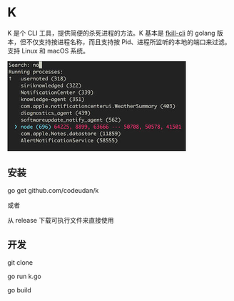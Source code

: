 # K

K 是个 CLI 工具，提供简便的杀死进程的方法。K 基本是 [fkill-cli](https://github.com/sindresorhus/fkill-cli) 的 golang 版本，但不仅支持按进程名称，而且支持按 Pid、进程所监听的本地的端口来过滤。支持 Linux 和 macOS 系统。

<img src="./show.jpg" alt="" style="with:400px;height:202px">

## 安装

go get github.com/codeudan/k

或者

从 release 下载可执行文件来直接使用


## 开发
git clone

go run k.go

go build